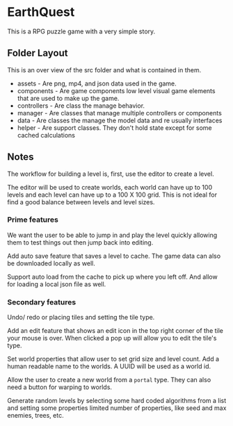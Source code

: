 # EarthQuest

This is a RPG puzzle game with a very simple story.

## Folder Layout

This is an over view of the src folder and what is contained in them.

- assets - Are png, mp4, and json data used in the game.
- components - Are game components low level visual game elements that are used to make up the game.
- controllers - Are class the manage behavior.
- manager - Are classes that manage multiple controllers or components
- data - Are classes the manage the model data and re usually interfaces
- helper - Are support classes. They don't hold state except for some cached calculations

## Notes

The workflow for building a level is, first, use the editor to create a level.

The editor will be used to create worlds, each world can have up to 100 levels and each level can have up to a 100 X 100 grid. This is not ideal for find a good balance between levels and level sizes.

### Prime features

We want the user to be able to jump in and play the level quickly allowing them to test things out then jump back into editing.

Add auto save feature that saves a level to cache. The game data can also be downloaded locally as well.

Support auto load from the cache to pick up where you left off. And allow for loading a local json file as well.

### Secondary features

Undo/ redo or placing tiles and setting the tile type.

Add an edit feature that shows an edit icon in the top right corner of the tile your mouse is over. When clicked a pop up will allow you to edit the tile's type.

Set world properties that allow user to set grid size and level count. Add a human readable name to the worlds. A UUID will be used as a world id.

Allow the user to create a new world from a `portal` type. They can also need a button for warping to worlds.

Generate random levels by selecting some hard coded algorithms from a list and setting some properties limited number of properties, like seed and max enemies, trees, etc.
